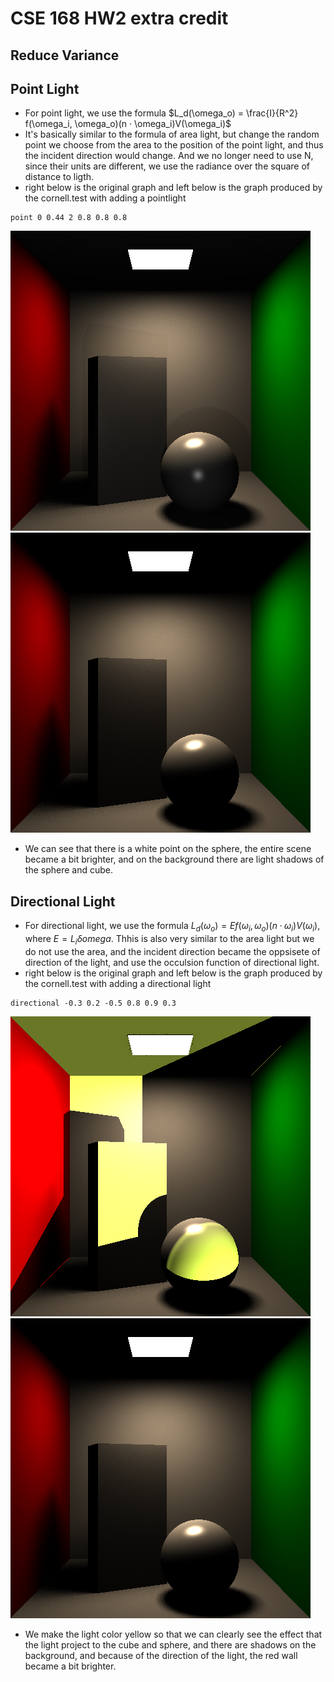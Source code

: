 # CSE 168 HW2 extra credit

## Reduce Variance





## Point Light
- For point light, we use the formula $L_d(\omega_o) = \frac{I}{R^2} f(\omega_i, \omega_o)(n · \omega_i)V(\omega_i)$
- It's basically similar to the formula of area light, but change the random point we choose from the area to the position of the point light, and thus the incident direction would change. And we no longer need to use N, since their units are different, we use the radiance over the square of distance to ligth.
- right below is the original graph and left below is the graph produced by the cornell.test with adding a pointlight
```
point 0 0.44 2 0.8 0.8 0.8
```
![Image](cornell_point.png)
![Image](cornell.png)

- We can see that there is a white point on the sphere, the entire scene became a bit brighter, and on the background there are light shadows of the sphere and cube.

## Directional Light
- For directional light, we use the formula $L_d(\omega_o) = E f(\omega_i, \omega_o)(n · \omega_i)V(\omega_i)$, where $E = L_i \delta omega$. Thhis is also very similar to the area light but we do not use the area, and the incident direction became the oppsisete of direction of the light, and use the occulsion function of directional light.
- right below is the original graph and left below is the graph produced by the cornell.test with adding a directional light
```
directional -0.3 0.2 -0.5 0.8 0.9 0.3
```
![Image](cornell_directional.png)
![Image](cornell.png)
- We make the light color yellow so that we can clearly see the effect that the light project to the cube and sphere, and there are shadows on the background, and because of the direction of the light, the red wall became a bit brighter.
